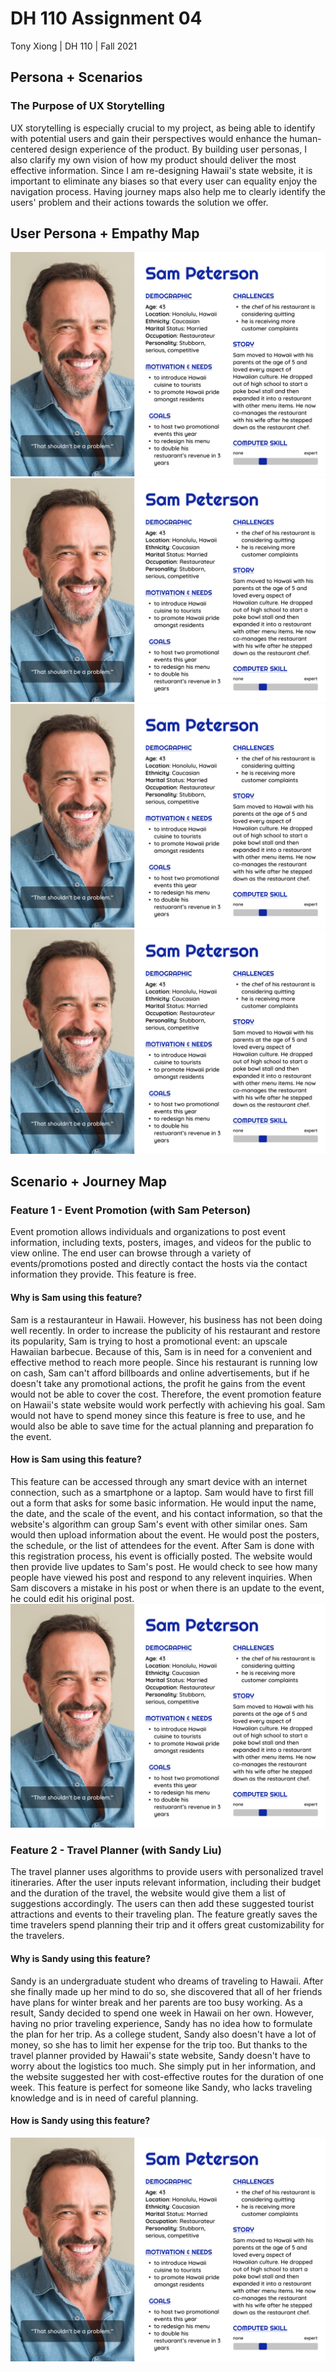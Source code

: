 # DH 110 Assignment 04
Tony Xiong | DH 110 | Fall 2021

## Persona + Scenarios
### The Purpose of UX Storytelling
UX storytelling is especially crucial to my project, as being able to identify with potential users and gain their perspectives would enhance the human-centered design experience of the product. By building user personas, I also clarify my own vision of how my product should deliver the most effective information. Since I am re-designing Hawaii's state website, it is important to eliminate any biases so that every user can equality enjoy the navigation process. Having journey maps also help me to clearly identify the users' problem and their actions towards the solution we offer.

## User Persona + Empathy Map
<img src="./1.png">
<img src="./1.png">
<img src="./1.png">
<img src="./1.png">

## Scenario + Journey Map
### Feature 1 - Event Promotion (with Sam Peterson)
Event promotion allows individuals and organizations to post event information, including texts, posters, images, and videos for the public to view online. The end user can browse through a variety of events/promotions posted and directly contact the hosts via the contact information they provide. This feature is free.
#### Why is Sam using this feature?
Sam is a restauranteur in Hawaii. However, his business has not been doing well recently. In order to increase the publicity of his restaurant and restore its popularity, Sam is trying to host a promotional event: an upscale Hawaiian barbecue. Because of this, Sam is in need for a convenient and effective method to reach more people. Since his restaurant is running low on cash, Sam can't afford billboards and online advertisements, but if he doesn't take any promotional actions, the profit he gains from the event would not be able to cover the cost. Therefore, the event promotion feature on Hawaii's state website would work perfectly with achieving his goal. Sam would not have to spend money since this feature is free to use, and he would also be able to save time for the actual planning and preparation fo the event.
#### How is Sam using this feature?
This feature can be accessed through any smart device with an internet connection, such as a smartphone or a laptop. Sam would have to first fill out a form that asks for some basic information. He would input the name, the date, and the scale of the event, and his contact information, so that the website's algorithm can group Sam's event with other similar ones. Sam would then upload information about the event. He would post the posters, the schedule, or the list of attendees for the event. After Sam is done with this registration process, his event is officially posted. The website would then provide live updates to Sam's post. He would check to see how many people have viewed his post and respond to any relevent inquiries. When Sam discovers a mistake in his post or when there is an update to the event, he could edit his original post.
<img src="./1.png">

### Feature 2 - Travel Planner (with Sandy Liu)
The travel planner uses algorithms to provide users with personalized travel itineraries. After the user inputs relevant information, including their budget and the duration of the travel, the website would give them a list of suggestions accordingly. The users can then add these suggested tourist attractions and events to their traveling plan. The feature greatly saves the time travelers spend planning their trip and it offers great customizability for the travelers. 
#### Why is Sandy using this feature?
Sandy is an undergraduate student who dreams of traveling to Hawaii. After she finally made up her mind to do so, she discovered that all of her friends have plans for winter break and her parents are too busy working. As a result, Sandy decided to spend one week in Hawaii on her own. However, having no prior traveling experience, Sandy has no idea how to formulate the plan for her trip. As a college student, Sandy also doesn't have a lot of money, so she has to limit her expense for the trip too. But thanks to the travel planner provided by Hawaii's state website, Sandy doesn't have to worry about the logistics too much. She simply put in her information, and the website suggested her with cost-effective routes for the duration of one week. This feature is perfect for someone like Sandy, who lacks traveling knowledge and is in need of careful planning.
#### How is Sandy using this feature?
<img src="./1.png">
